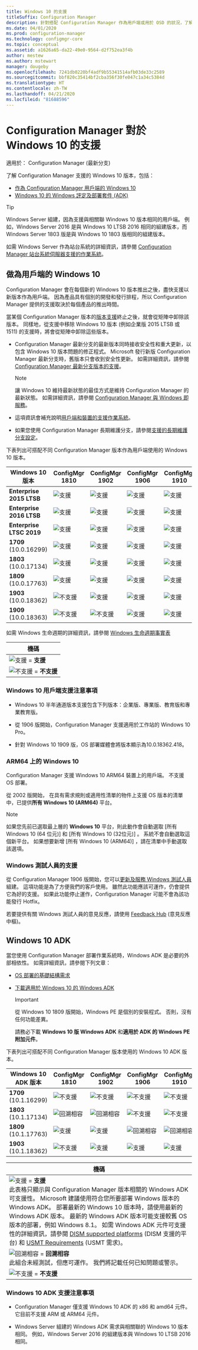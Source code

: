 ```yaml
---
title: Windows 10 的支援
titleSuffix: Configuration Manager
description: 針對搭配 Configuration Manager 作為用戶端或用於 OSD 的狀況，了解支援的 Windows 10 版本
ms.date: 04/01/2020
ms.prod: configuration-manager
ms.technology: configmgr-core
ms.topic: conceptual
ms.assetid: a1626a65-da22-49e0-9564-d2f752ea3f4b
author: mestew
ms.author: mstewart
manager: dougeby
ms.openlocfilehash: 7241db0220bf4adf9b55341514afb03de33c2589
ms.sourcegitcommit: bbf820c35414bf2cba356f30fe047c1a34c5384d
ms.translationtype: HT
ms.contentlocale: zh-TW
ms.lasthandoff: 04/21/2020
ms.locfileid: "81688596"
---
```

# <a name="support-for-windows-10-in-configuration-manager"></a>Configuration Manager 對於 Windows 10 的支援  

適用於：  Configuration Manager (最新分支)

了解 Configuration Manager 支援的 Windows 10 版本，包括：

- [作為 Configuration Manager 用戶端的 Windows 10](#windows-10-as-a-client)
- [Windows 10 的 Windows 評定及部署套件 (ADK)](#windows-10-adk)

> [!Tip]
> Windows Server 組建，因為支援與相關聯 Windows 10 版本相同的用戶端。 例如，Windows Server 2016 是與 Windows 10 LTSB 2016 相同的組建版本，而 Windows Server 1803 版是與 Windows 10 1803 版相同的組建版本。
>
> 如需 Windows Server 作為站台系統的詳細資訊，請參閱 [Configuration Manager 站台系統伺服器支援的作業系統](supported-operating-systems-for-site-system-servers.md#bkmk_core)。

## <a name="windows-10-as-a-client"></a>做為用戶端的 Windows 10

Configuration Manager 會在每個新的 Windows 10 版本推出之後，盡快支援以新版本作為用戶端。 因為產品具有個別的開發和發行排程，所以 Configuration Manager 提供的支援取決於每個產品的推出時間。

當某個 Configuration Manager 版本的[版本支援](../../servers/manage/current-branch-versions-supported.md)終止之後，就會從矩陣中卸除該版本。 同樣地，從支援中移除 Windows 10 版本 (例如企業版 2015 LTSB 或 1511) 的支援時，將會從矩陣中卸除這些版本。

- Configuration Manager 最新分支的最新版本同時接收安全性和重大更新，以包含 Windows 10 版本問題的修正程式。 Microsoft 發行新版 Configuration Manager 最新分支時，舊版本只會收到安全性更新。 如需詳細資訊，請參閱 [Configuration Manager 最新分支版本的支援](../../servers/manage/current-branch-versions-supported.md)。  

    > [!Note]  
    > 讓 Windows 10 維持最新狀態的最佳方式是維持 Configuration Manager 的最新狀態。 如需詳細資訊，請參閱 [Configuration Manager 與 Windows 即服務](../../understand/configuration-manager-and-windows-as-service.md)。  

- 這項資訊會補充說明[用戶端和裝置的支援作業系統](supported-operating-systems-for-clients-and-devices.md)。  

- 如果您使用 Configuration Manager 長期維護分支，請參閱[支援的長期維護分支設定](../../understand/supported-configurations-for-ltsb.md)。  

下表列出可搭配不同 Configuration Manager 版本作為用戶端使用的 Windows 10 版本。

| Windows 10 版本 | ConfigMgr 1810 | ConfigMgr 1902 | ConfigMgr 1906 | ConfigMgr 1910 | ConfigMgr 2002 |
|---------------------|-----|-----|-----|-----|-----|
| **Enterprise 2015 LTSB** <!--10/14/2025-->   | ![支援](media/green_check.png) | ![支援](media/green_check.png) | ![支援](media/green_check.png) | ![支援](media/green_check.png) | ![支援](media/green_check.png) |
| **Enterprise 2016 LTSB** <!--10/13/2026-->   | ![支援](media/green_check.png) | ![支援](media/green_check.png) | ![支援](media/green_check.png) | ![支援](media/green_check.png) | ![支援](media/green_check.png) |
| **Enterprise LTSC 2019** <!--01/09/2029-->   | ![支援](media/green_check.png) | ![支援](media/green_check.png) | ![支援](media/green_check.png) | ![支援](media/green_check.png) | ![支援](media/green_check.png) |
| **1709**<br>(10.0.16299)   <!--04/14/2020-->   | ![支援](media/green_check.png) | ![支援](media/green_check.png) | ![支援](media/green_check.png) | ![支援](media/green_check.png) | ![支援](media/green_check.png) |
| **1803**<br>(10.0.17134)   <!--11/10/2020-->   | ![支援](media/green_check.png) | ![支援](media/green_check.png) | ![支援](media/green_check.png) | ![支援](media/green_check.png) | ![支援](media/green_check.png) |
| **1809**<br>(10.0.17763)   <!--05/11/2021-->   | ![支援](media/green_check.png) | ![支援](media/green_check.png) | ![支援](media/green_check.png) | ![支援](media/green_check.png) | ![支援](media/green_check.png) |
| **1903**<br>(10.0.18362)   <!--12/08/2020-->   | ![不支援](media/Red_X.png) | ![支援](media/green_check.png) | ![支援](media/green_check.png) | ![支援](media/green_check.png) | ![支援](media/green_check.png) |
| **1909**<br>(10.0.18363)   <!--05/11/2021-->   | ![不支援](media/Red_X.png) | ![不支援](media/Red_X.png) | ![支援](media/green_check.png) | ![支援](media/green_check.png) | ![支援](media/green_check.png) |

<!-- lifecycle reference: https://support.microsoft.com/help/13853/windows-lifecycle-fact-sheet -->

如需 Windows 生命週期的詳細資訊，請參閱 [Windows 生命週期事實表](https://support.microsoft.com/help/13853/windows-lifecycle-fact-sheet)

| 機碼 |
|--|
| ![支援](media/green_check.png) = **支援**  |
| ![不支援](media/Red_X.png) = **不支援** |

### <a name="windows-10-client-support-notes"></a><a name="bkmk_win10-notes"></a> Windows 10 用戶端支援注意事項

- Windows 10 半年通道版本支援包含下列版本：企業版、專業版、教育版和專業教育版。  

- 從 1906 版開始，Configuration Manager 支援適用於工作站的 Windows 10 Pro。

- 針對 Windows 10 1909 版，OS 部署媒體會將版本顯示為10.0.18362.418。

### <a name="windows-10-on-arm64"></a><a name="bkmk_arm64"></a> ARM64 上的 Windows 10

Configuration Manager 支援 Windows 10 ARM64 裝置上的用戶端。 不支援 OS 部署。<!-- 1353704 -->

從 2002 版開始，<!--5954175--> 在具有需求規則或適用性清單的物件上支援 OS 版本的清單中，已提供**所有 Windows 10 (ARM64)** 平台。

> [!NOTE]
> 如果您先前已選取最上層的 **Windows 10** 平台，則此動作會自動選取 [所有 Windows 10 (64 位元)]  和 [所有 Windows 10 (32位元)]  。 系統不會自動選取這個新平台。 如果想要新增 [所有 Windows 10 (ARM64)]  ，請在清單中手動選取該選項。

### <a name="support-for-windows-insider"></a><a name="bkmk_WIfB-support"></a> Windows 測試人員的支援

從 Configuration Manager 1906 版開始，您可以[更新及服務 Windows 測試人員](../../../sum/get-started/configure-classifications-and-products.md#bkmk_WIfB)組建。 這項功能是為了方便我們的客戶使用。 雖然此功能應該可運作，仍會提供它為好的支援。 如果此功能停止運作，Configuration Manager 可能不會為該功能發行 Hotfix。  

若要提供有關 Windows 測試人員的意見反應，請使用 [Feedback Hub](https://docs.microsoft.com/windows-insider/at-work-pro/wip-4-biz-feedback) (意見反應中樞)。

## <a name="windows-10-adk"></a>Windows 10 ADK

當您使用 Configuration Manager 部署作業系統時，Windows ADK 是必要的外部相依性。 如需詳細資訊，請參閱下列文章：

- [OS 部署的基礎結構需求](../../../osd/plan-design/infrastructure-requirements-for-operating-system-deployment.md#windows-adk-for-windows-10)

- [下載適用於 Windows 10 的 Windows ADK](https://docs.microsoft.com/windows-hardware/get-started/adk-install)

    > [!IMPORTANT]
    > 從 Windows 10 1809 版開始，Windows PE 是個別的安裝程式。 否則，沒有任何功能差異。
    >
    > 請務必下載 **Windows 10 版 Windows ADK** 和**適用於 ADK 的 Windows PE 附加元件**。

下表列出可搭配不同 Configuration Manager 版本使用的 Windows 10 ADK 版本。

| Windows 10 ADK 版本  | ConfigMgr 1810 | ConfigMgr 1902 | ConfigMgr 1906 | ConfigMgr 1910 | ConfigMgr 2002 |
|--------------------|-----|-----|-----|-----|-----|
| **1709**<br>(10.1.16299) | ![不支援](media/Red_X.png)   | ![不支援](media/Red_X.png) | ![不支援](media/Red_X.png) | ![不支援](media/Red_X.png) | ![不支援](media/Red_X.png) |
| **1803**<br>(10.1.17134) | ![回溯相容](media/blue_compat.png) | ![回溯相容](media/blue_compat.png) | ![不支援](media/Red_X.png) | ![不支援](media/Red_X.png) | ![不支援](media/Red_X.png) |
| **1809**<br>(10.1.17763) | ![支援](media/green_check.png) | ![支援](media/green_check.png) | ![回溯相容](media/blue_compat.png) | ![回溯相容](media/blue_compat.png) | ![不支援](media/Red_X.png) |
| **1903**<br>(10.1.18362) | ![不支援](media/Red_X.png) | ![支援](media/green_check.png) | ![支援](media/green_check.png) | ![支援](media/green_check.png) | ![支援](media/green_check.png) |

|機碼|
|--|
| ![支援](media/green_check.png) = **支援** <br/> 此表格只顯示與 Configuration Manager 版本相關的 Windows ADK 可支援性。 Microsoft 建議使用符合您所要部署 Windows 版本的 Windows ADK。 部署最新的 Windows 10 版本時，請使用最新的 Windows ADK 版本。 最新的 Windows ADK 版本可能支援較舊 OS 版本的部署，例如 Windows 8.1。<!-- SCCMDocs issue 1229 --> 如需 Windows ADK 元件可支援性的詳細資訊，請參閱 [DISM supported platforms](https://docs.microsoft.com/windows-hardware/manufacture/desktop/dism-supported-platforms) (DISM 支援的平台) 和 [USMT Requirements](https://docs.microsoft.com/windows/deployment/usmt/usmt-requirements#bkmk-1) (USMT 需求)。 |
| ![回溯相容](media/blue_compat.png)  = **回溯相容** <br/> 此組合未經測試，但應可運作。 我們將記載任何已知問題或警示。 |
| ![不支援](media/Red_X.png) = **不支援** |

### <a name="windows-10-adk-support-notes"></a><a name="bkmk_adk-notes"></a> Windows 10 ADK 支援注意事項

- Configuration Manager 僅支援 Windows 10 ADK 的 x86 和 amd64 元件。 它目前不支援 ARM 或 ARM64 元件。

- Windows Server 組建的 Windows ADK 需求與相關聯的 Windows 10 版本相同。 例如，Windows Server 2016 的組建版本與 Windows 10 LTSB 2016 相同。
